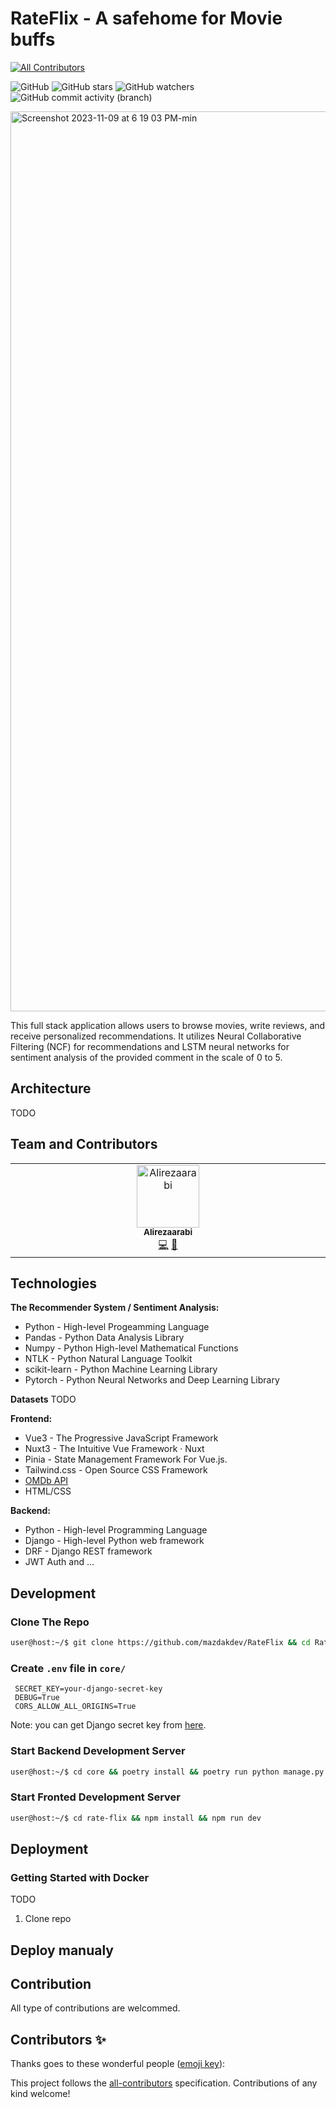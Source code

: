 # RateFlix - A safehome for Movie buffs
<!-- ALL-CONTRIBUTORS-BADGE:START - Do not remove or modify this section -->
[![All Contributors](https://img.shields.io/badge/all_contributors-1-orange.svg?style=flat-square)](#contributors-)
<!-- ALL-CONTRIBUTORS-BADGE:END -->
![GitHub](https://img.shields.io/github/license/mazdakdev/RateFlix)
![GitHub stars](https://img.shields.io/github/stars/mazdakdev/RateFlix)
![GitHub watchers](https://img.shields.io/github/watchers/mazdakdev/RateFlix)
![GitHub commit activity (branch)](https://img.shields.io/github/commit-activity/t/mazdakdev/RateFlix)

<img width="1440" alt="Screenshot 2023-11-09 at 6 19 03 PM-min" src="https://github.com/mazdakdev/RateFlix/assets/60855141/7a4bf55a-c5a4-4366-a1b8-aa7dfef50132">

This full stack application allows users to browse movies, write reviews, and receive personalized recommendations. It utilizes Neural Collaborative Filtering (NCF) for recommendations and LSTM neural networks for sentiment analysis of the provided comment in the scale of 0 to 5.

## Architecture
TODO

## Team and Contributors

<!-- ALL-CONTRIBUTORS-LIST:START - Do not remove or modify this section -->
<!-- prettier-ignore-start -->
<!-- markdownlint-disable -->
<table>
  <tbody>
    <tr>
      <td align="center" valign="top" width="14.28%"><a href="http://alirezaarabi.com"><img src="https://avatars.githubusercontent.com/u/45128978?v=4?s=100" width="100px;" alt="Alirezaarabi"/><br /><sub><b>Alirezaarabi</b></sub></a><br /><a href="https://github.com/mazdakdev/RateFlix/commits?author=Alirezaaraby" title="Code">💻</a> <a href="#ideas-Alirezaaraby" title="Ideas, Planning, & Feedback">🤔</a></td>
    </tr>
  </tbody>
</table>

<!-- markdownlint-restore -->
<!-- prettier-ignore-end -->

<!-- ALL-CONTRIBUTORS-LIST:END -->

## Technologies
**The Recommender System / Sentiment Analysis:**
- Python - High-level Progeamming Language
- Pandas - Python Data Analysis Library
- Numpy  - Python High-level Mathematical Functions
- NTLK   - Python Natural Language Toolkit
- scikit-learn - Python Machine Learning Library
- Pytorch - Python Neural Networks and Deep Learning Library

**Datasets**
TODO

**Frontend:**
- Vue3 - The Progressive JavaScript Framework
- Nuxt3 - The Intuitive Vue Framework · Nuxt
- Pinia - State Management Framework For Vue.js.
- Tailwind.css - Open Source CSS Framework
- [OMDb API](https://www.omdbapi.com/)
- HTML/CSS

**Backend:** 
- Python - High-level Programming Language
- Django -  High-level Python web framework
- DRF - Django REST framework
- JWT Auth and ...

## Development

### Clone The Repo
  ```bash
  user@host:~/$ git clone https://github.com/mazdakdev/RateFlix && cd Rateflix
  ```

### Create `.env` file in `core/`
   ```
    SECRET_KEY=your-django-secret-key
    DEBUG=True
    CORS_ALLOW_ALL_ORIGINS=True
   ```
   
   Note: you can get Django secret key from [here](https://djecrety.ir/).
   
### Start Backend Development Server
   ```bash
   user@host:~/$ cd core && poetry install && poetry run python manage.py runserver
   ```

### Start Fronted Development Server
  ```bash
  user@host:~/$ cd rate-flix && npm install && npm run dev
  ```

## Deployment


  ### Getting Started with Docker
  TODO
  1. Clone repo


## Deploy manualy


## Contribution
All type of contributions are welcommed.

## Contributors ✨

Thanks goes to these wonderful people ([emoji key](https://allcontributors.org/docs/en/emoji-key)):

<!-- ALL-CONTRIBUTORS-LIST:START - Do not remove or modify this section -->
<!-- prettier-ignore-start -->
<!-- markdownlint-disable -->
<!-- markdownlint-restore -->
<!-- prettier-ignore-end -->
<!-- ALL-CONTRIBUTORS-LIST:END -->

This project follows the [all-contributors](https://github.com/all-contributors/all-contributors) specification. Contributions of any kind welcome!